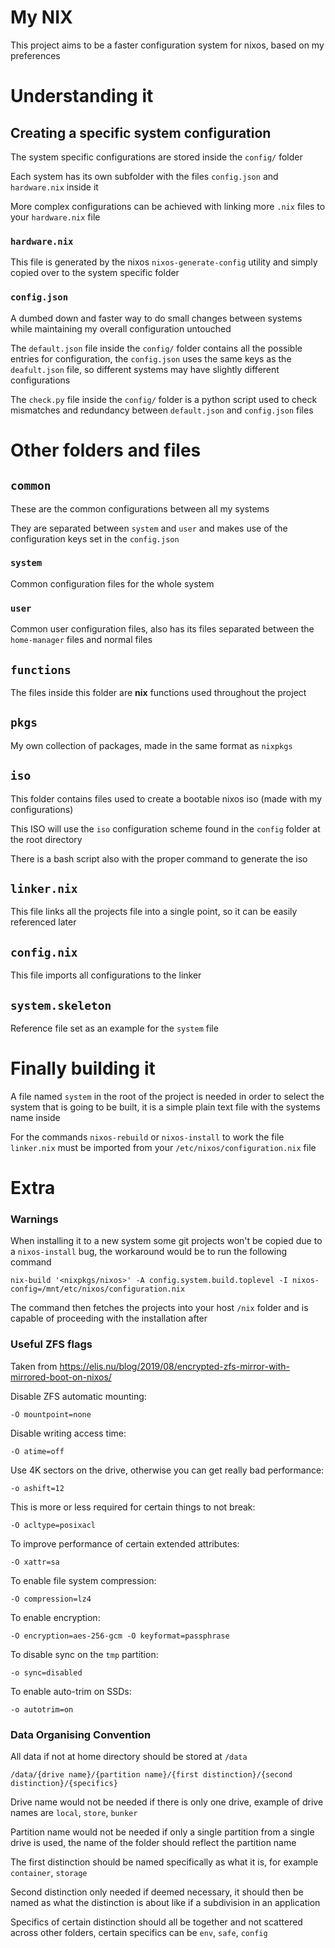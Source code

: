 # My NIX

This project aims to be a faster configuration system for nixos, based on my preferences

# Understanding it

## Creating a specific system configuration

The system specific configurations are stored inside the `config/` folder

Each system has its own subfolder with the files `config.json` and `hardware.nix` inside it

More complex configurations can be achieved with linking more `.nix` files to your `hardware.nix` file

### `hardware.nix`

This file is generated by the nixos `nixos-generate-config` utility and simply copied over to the system specific folder

### `config.json`

A dumbed down and faster way to do small changes between systems while maintaining my overall configuration untouched

The `default.json` file inside the `config/` folder contains all the possible entries for configuration, the `config.json` uses the same keys as the `deafult.json` file, so different systems may have slightly different configurations

The `check.py` file inside the `config/` folder is a python script used to check mismatches and redundancy between `default.json` and `config.json` files

# Other folders and files

## `common`

These are the common configurations between all my systems

They are separated between `system` and `user` and makes use of the configuration keys set in the `config.json`

### `system`

Common configuration files for the whole system

### `user`

Common user configuration files, also has its files separated between the `home-manager` files and normal files

## `functions`

The files inside this folder are **nix** functions used throughout the project

## `pkgs`

My own collection of packages, made in the same format as `nixpkgs`

## `iso`

This folder contains files used to create a bootable nixos iso (made with my configurations)

This ISO will use the `iso` configuration scheme found in the `config` folder at the root directory

There is a bash script also with the proper command to generate the iso

## `linker.nix`

This file links all the projects file into a single point, so it can be easily referenced later

## `config.nix`

This file imports all configurations to the linker

## `system.skeleton`

Reference file set as an example for the `system` file

# Finally building it

A file named `system` in the root of the project is needed in order to select the system that is going to be built, it is a simple plain text file with the systems name inside

For the commands `nixos-rebuild` or `nixos-install` to work the file `linker.nix` must be imported from your `/etc/nixos/configuration.nix` file

# Extra

### Warnings

When installing it to a new system some git projects won't be copied due to a `nixos-install` bug, the workaround would be to run the following command

`nix-build '<nixpkgs/nixos>' -A config.system.build.toplevel -I nixos-config=/mnt/etc/nixos/configuration.nix`

The command then fetches the projects into your host `/nix` folder and is capable of proceeding with the installation after

### Useful ZFS flags

Taken from <https://elis.nu/blog/2019/08/encrypted-zfs-mirror-with-mirrored-boot-on-nixos/>

Disable ZFS automatic mounting:

   `-O mountpoint=none`

Disable writing access time:

   `-O atime=off`

Use 4K sectors on the drive, otherwise you can get really bad performance:

   `-o ashift=12`

This is more or less required for certain things to not break:

   `-O acltype=posixacl`

To improve performance of certain extended attributes:

   `-O xattr=sa`

To enable file system compression:

   `-O compression=lz4`

To enable encryption:

   `-O encryption=aes-256-gcm -O keyformat=passphrase`

To disable sync on the `tmp` partition:

   `-o sync=disabled`

To enable auto-trim on SSDs:

   `-o autotrim=on`

### Data Organising Convention

All data if not at home directory should be stored at `/data`

`/data/{drive name}/{partition name}/{first distinction}/{second distinction}/{specifics}`

Drive name would not be needed if there is only one drive, example of drive names are `local`, `store`, `bunker`

Partition name would not be needed if only a single partition from a single drive is used, the name of the folder should reflect the partition name

The first distinction should be named specifically as what it is, for example `container`, `storage`

Second distinction only needed if deemed necessary, it should then be named as what the distinction is about like if a subdivision in an application

Specifics of certain distinction should all be together and not scattered across other folders, certain specifics can be `env`, `safe`, `config`
